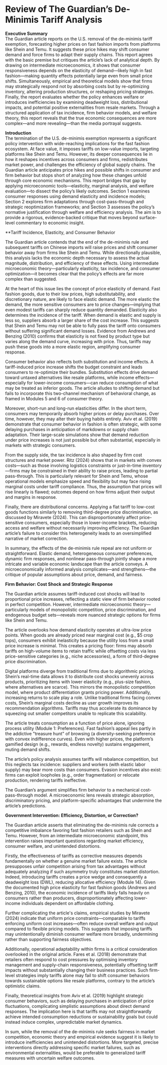 # Review of The Guardian’s De-Minimis Tariff Analysis

**Executive Summary**  
The Guardian article reports on the U.S. removal of the de-minimis tariff exemption, forecasting higher prices on fast fashion imports from platforms like Shein and Temu. It suggests these price hikes may shift consumer demand and force firms to adapt their supply chains. This report agrees with the basic premise but critiques the article’s lack of analytical depth. By drawing on intermediate microeconomics, it shows that consumer responsiveness depends on the elasticity of demand—likely high in fast fashion—making quantity effects potentially large even from small price shifts. Simultaneously, empirical and theoretical models show that firms may strategically respond not by absorbing costs but by re-optimizing inventory, altering production structures, or reshaping pricing strategies. Finally, the report evaluates whether the policy enhances welfare or introduces inefficiencies by examining deadweight loss, distributional impacts, and potential positive externalities from resale markets. Through a structured application of tax incidence, firm behavior models, and welfare theory, this report reveals that the true economic consequences are more complex—and more revealing—than the media portrayal suggests.

**Introduction**  
The termination of the U.S. de-minimis exemption represents a significant policy intervention with wide-reaching implications for the fast fashion ecosystem. At face value, it imposes tariffs on low-value imports, targeting platforms like Shein and Temu. However, its deeper consequences lie in how it reshapes incentives across consumers and firms, redistributes market power, and challenges the efficiency of global supply chains. The Guardian article anticipates price hikes and possible shifts in consumer and firm behavior but stops short of analyzing how these changes unfold through core economic mechanisms. This report bridges that gap by applying microeconomic tools—elasticity, marginal analysis, and welfare evaluation—to dissect the policy’s likely outcomes. Section 1 examines consumer responses using demand elasticity and incidence models; Section 2 explores firm adaptations through cost-pass-through and strategic reoptimization frameworks; and Section 3 assesses the policy’s normative justification through welfare and efficiency analysis. The aim is to provide a rigorous, evidence-backed critique that moves beyond surface-level commentary to economic insight.


**Tariff Incidence, Elasticity, and Consumer Behavior 

The Guardian article contends that the end of the de-minimis rule and subsequent tariffs on Chinese imports will raise prices and shift consumer behavior away from firms like Shein and Temu. While directionally plausible, this analysis lacks the economic depth necessary to assess the actual magnitude, distribution, and efficiency of these effects. Using intermediate microeconomic theory—particularly elasticity, tax incidence, and consumer optimization—it becomes clear that the policy’s effects are far more complex than suggested.

At the heart of this issue lies the concept of price elasticity of demand. Fast fashion goods, due to their low prices, high substitutability, and discretionary nature, are likely to face elastic demand. The more elastic the demand, the more sensitive consumers are to price changes—implying that even modest tariffs can sharply reduce quantity demanded. Elasticity also determines the incidence of the tariff. When demand is elastic and supply is less so, suppliers absorb a larger share of the cost increase. This suggests that Shein and Temu may not be able to fully pass the tariff onto consumers without suffering significant demand losses. Evidence from Andrews and Benzing (2010) confirms that elasticity is not fixed by product type but varies along the demand curve, increasing with price. Thus, tariffs may push these goods into a more elastic region, amplifying consumer response.

Consumer behavior also reflects both substitution and income effects. A tariff-induced price increase shifts the budget constraint and leads consumers to re-optimize their bundles. Substitution effects drive demand toward untaxed alternatives like resale platforms, while income effects—especially for lower-income consumers—can reduce consumption of what may be treated as inferior goods. The article alludes to shifting demand but fails to incorporate this two-channel mechanism of behavioral change, as framed in Modules 5 and 6 of consumer theory.

Moreover, short-run and long-run elasticities differ. In the short term, consumers may temporarily absorb higher prices or delay purchases. Over time, however, they may alter their buying habits entirely. Aviv et al. (2019) demonstrate that consumer behavior in fashion is often strategic, with some delaying purchases in anticipation of markdowns or supply chain adaptation. Their large-scale simulations show that demand reduction under price increases is not just possible but often substantial, especially in markets with strategic consumers.

From the supply side, the tax incidence is also shaped by firm cost structures and market power. Ritz (2024) shows that in markets with convex costs—such as those involving logistics constraints or just-in-time inventory—firms may be constrained in their ability to raise prices, leading to partial pass-through. This is particularly relevant for Shein and Temu, whose operational models emphasize speed and flexibility but may face rising marginal costs under tariff compliance. Thus, the assumption that prices will rise linearly is flawed; outcomes depend on how firms adjust their output and margins in response.

Finally, there are distributional concerns. Applying a flat tariff to low-cost goods functions similarly to removing third-degree price discrimination, as discussed by Miravete (2024). This can disproportionately affect price-sensitive consumers, especially those in lower-income brackets, reducing access and welfare without necessarily improving efficiency. The Guardian article’s failure to consider this heterogeneity leads to an oversimplified narrative of market correction.

In summary, the effects of the de-minimis rule repeal are not uniform or straightforward. Elastic demand, heterogeneous consumer preferences, dynamic firm responses, and nonlinear pass-through jointly shape a more intricate and variable economic landscape than the article conveys. A microeconomically informed analysis complicates—and strengthens—the critique of popular assumptions about price, demand, and fairness.

  
**Firm Behavior: Cost Shock and Strategic Response**

The Guardian article assumes tariff-induced cost shocks will lead to proportional price increases, reflecting a static view of firm behavior rooted in perfect competition. However, intermediate microeconomic theory—particularly models of monopolistic competition, price discrimination, and endogenous budget sets—reveals more nuanced strategic options for firms like Shein and Temu.

The article overlooks how demand elasticity operates at ultra-low price points. When goods are already priced near marginal cost (e.g., $5 crop tops), consumers exhibit inelasticity because the utility loss from a small price increase is minimal. This creates a pricing floor: firms may absorb tariffs on high-volume items to retain traffic while offsetting costs via less price-sensitive categories (e.g., niche accessories), a form of third-degree price discrimination.

Digital platforms diverge from traditional firms due to algorithmic pricing. Shein’s real-time data allows it to distribute cost shocks unevenly across products, prioritizing items with lower elasticity (e.g., plus-size fashion, where alternatives are scarce). This mirrors the monopolistic competition model, where product differentiation grants pricing power. Additionally, increasing returns to scale play a role. Unlike traditional firms facing convex costs, Shein’s marginal costs decline as user growth improves its recommendation algorithms. Tariffs may thus accelerate its dominance by squeezing out smaller competitors unable to replicate this scalability.

The article treats consumption as a function of price alone, ignoring process utility (Module 1: Preferences). Fast fashion’s appeal lies partly in the addictive "treasure hunt" of browsing (a diversity-seeking preference with convex indifference curves). Even with higher prices, the platform’s gamified design (e.g., rewards, endless novelty) sustains engagement, muting demand shifts.

The article’s policy analysis assumes tariffs will rebalance competition, but this neglects tax incidence: suppliers and workers (with elastic labor supply) may bear more costs than consumers. Evasion incentives also exist: firms can exploit loopholes (e.g., order fragmentation) or relocate production, rendering tariffs ineffective.

The Guardian’s argument simplifies firm behavior to a mechanical cost-pass-through model. A microeconomic lens reveals strategic absorption, discriminatory pricing, and platform-specific advantages that undermine the article’s predictions.
  
**Government Intervention: Efficiency, Distortion, or Correction?**

The Guardian article asserts that eliminating the de-minimis rule corrects a competitive imbalance favoring fast fashion retailers such as Shein and Temu. However, from an intermediate microeconomic standpoint, this intervention raises important questions regarding market efficiency, consumer welfare, and unintended distortions.

Firstly, the effectiveness of tariffs as corrective measures depends fundamentally on whether a genuine market failure exists. The article presupposes unfair competition arising from tax advantages without adequately analyzing if such asymmetry truly constitutes market distortion. Indeed, introducing tariffs creates a price wedge and consequently a deadweight loss (DWL), reducing allocative efficiency (Module 14). Given the documented high price elasticity for fast fashion goods (Andrews and Benzing, 2010), the economic incidence of tariffs likely falls heavily on consumers rather than producers, disproportionately affecting lower-income individuals dependent on affordable clothing.

Further complicating the article's claims, empirical studies by Miravete (2024) indicate that uniform price constraints—comparable to tariffs enforcing uniform cost increases—often reduce overall welfare and output compared to flexible pricing models. This suggests that imposing tariffs may unintentionally diminish consumer welfare more broadly, undermining rather than supporting fairness objectives.

Additionally, operational adaptability within firms is a critical consideration overlooked in the original article. Fares et al. (2018) demonstrate that retailers often respond to cost pressures by optimising inventory management and supply-chain responsiveness, potentially offsetting tariff impacts without substantially changing their business practices. Such firm-level strategies imply tariffs alone may fail to shift consumer behaviors towards sustainable options like resale platforms, contrary to the article’s optimistic claims.

Finally, theoretical insights from Aviv et al. (2019) highlight strategic consumer behaviors, such as delaying purchases in anticipation of price fluctuations, complicating simplistic assumptions about direct demand responses. The implication here is that tariffs may not straightforwardly achieve intended consumption reductions or sustainability goals but could instead induce complex, unpredictable market dynamics.

In sum, while the removal of the de-minimis rule seeks fairness in market competition, economic theory and empirical evidence suggest it is likely to introduce inefficiencies and unintended distortions. More targeted, precise interventions directly addressing specific market failures, such as environmental externalities, would be preferable to generalized tariff measures with uncertain welfare outcomes.
